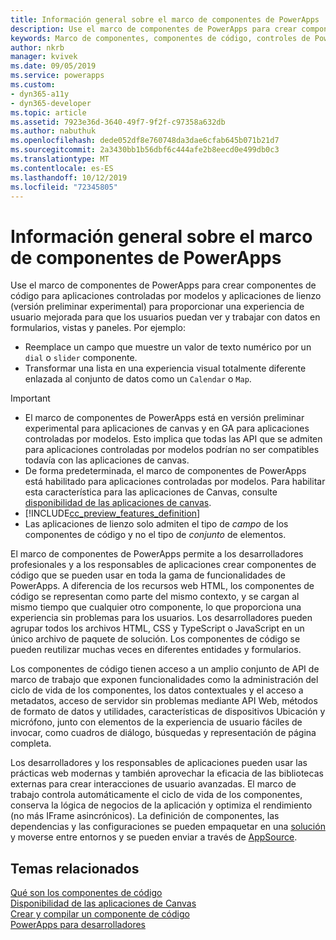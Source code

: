 ```yaml
---
title: Información general sobre el marco de componentes de PowerApps | Microsoft Docs
description: Use el marco de componentes de PowerApps para crear componentes de código con el fin de proporcionar experiencias mejoradas para que los usuarios puedan ver y trabajar con datos en formularios, vistas y paneles.
keywords: Marco de componentes, componentes de código, controles de PowerApps
author: nkrb
manager: kvivek
ms.date: 09/05/2019
ms.service: powerapps
ms.custom:
- dyn365-a11y
- dyn365-developer
ms.topic: article
ms.assetid: 7923e36d-3640-49f7-9f2f-c97358a632db
ms.author: nabuthuk
ms.openlocfilehash: dede052df8e760748da3dae6cfab645b071b21d7
ms.sourcegitcommit: 2a3430bb1b56dbf6c444afe2b8eecd0e499db0c3
ms.translationtype: MT
ms.contentlocale: es-ES
ms.lasthandoff: 10/12/2019
ms.locfileid: "72345805"
---
```

# <a name="powerapps-component-framework-overview"></a>Información general sobre el marco de componentes de PowerApps

Use el marco de componentes de PowerApps para crear componentes de código para aplicaciones controladas por modelos y aplicaciones de lienzo (versión preliminar experimental) para proporcionar una experiencia de usuario mejorada para que los usuarios puedan ver y trabajar con datos en formularios, vistas y paneles. Por ejemplo:

- Reemplace un campo que muestre un valor de texto numérico por un `dial` o `slider` componente.
- Transformar una lista en una experiencia visual totalmente diferente enlazada al conjunto de datos como un `Calendar` o `Map`.

> [!IMPORTANT]
> - El marco de componentes de PowerApps está en versión preliminar experimental para aplicaciones de canvas y en GA para aplicaciones controladas por modelos. Esto implica que todas las API que se admiten para aplicaciones controladas por modelos podrían no ser compatibles todavía con las aplicaciones de canvas.
> - De forma predeterminada, el marco de componentes de PowerApps está habilitado para aplicaciones controladas por modelos. Para habilitar esta característica para las aplicaciones de Canvas, consulte [disponibilidad de las aplicaciones de canvas](component-framework-for-canvas-apps.md).
> - [!INCLUDE[cc_preview_features_definition](../../includes/cc-preview-features-definition.md)]
> - Las aplicaciones de lienzo solo admiten el tipo de *campo* de los componentes de código y no el tipo de *conjunto* de elementos.


El marco de componentes de PowerApps permite a los desarrolladores profesionales y a los responsables de aplicaciones crear componentes de código que se pueden usar en toda la gama de funcionalidades de PowerApps. A diferencia de los recursos web HTML, los componentes de código se representan como parte del mismo contexto, y se cargan al mismo tiempo que cualquier otro componente, lo que proporciona una experiencia sin problemas para los usuarios. Los desarrolladores pueden agrupar todos los archivos HTML, CSS y TypeScript o JavaScript en un único archivo de paquete de solución. Los componentes de código se pueden reutilizar muchas veces en diferentes entidades y formularios.

Los componentes de código tienen acceso a un amplio conjunto de API de marco de trabajo que exponen funcionalidades como la administración del ciclo de vida de los componentes, los datos contextuales y el acceso a metadatos, acceso de servidor sin problemas mediante API Web, métodos de formato de datos y utilidades, características de dispositivos Ubicación y micrófono, junto con elementos de la experiencia de usuario fáciles de invocar, como cuadros de diálogo, búsquedas y representación de página completa.  


Los desarrolladores y los responsables de aplicaciones pueden usar las prácticas web modernas y también aprovechar la eficacia de las bibliotecas externas para crear interacciones de usuario avanzadas. El marco de trabajo controla automáticamente el ciclo de vida de los componentes, conserva la lógica de negocios de la aplicación y optimiza el rendimiento (no más IFrame asincrónicos). La definición de componentes, las dependencias y las configuraciones se pueden empaquetar en una [solución](https://docs.microsoft.com/dynamics365/customer-engagement/customize/solutions-overview) y moverse entre entornos y se pueden enviar a través de [AppSource](https://appsource.microsoft.com/en-us/marketplace/apps?page=1&product=dynamics-365).  

## <a name="related-topics"></a>Temas relacionados

[Qué son los componentes de código](custom-controls-overview.md)<br/>
[Disponibilidad de las aplicaciones de Canvas](component-framework-for-canvas-apps.md)<br/>
[Crear y compilar un componente de código](create-custom-controls-using-pcf.md)<br/>
[PowerApps para desarrolladores](https://docs.microsoft.com/powerapps/#pivot=home&panel=developer)

